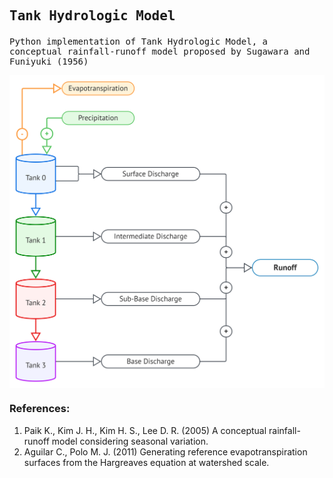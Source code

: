 ## <p style="font-family:monospace"> Tank Hydrologic Model </p>

<p style="font-family:monospace">
Python implementation of Tank Hydrologic Model, a conceptual rainfall-runoff model proposed by Sugawara and Funiyuki (1956)
</p>

<p align="center">
<img align="center" height="500px"  src="assets/ModelDiagram.svg" >
</p>


### References:  
1. Paik K., Kim J. H., Kim H. S., Lee D. R. (2005) A conceptual rainfall-runoff model considering seasonal variation.
3. Aguilar C., Polo M. J. (2011) Generating reference evapotranspiration surfaces from the Hargreaves equation at watershed scale.